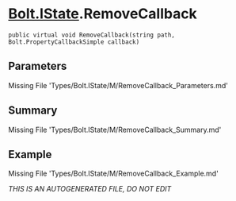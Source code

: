 # [Bolt.IState](Types/Bolt.IState.md).RemoveCallback
`public virtual void RemoveCallback(string path, Bolt.PropertyCallbackSimple callback)`
## Parameters
Missing File 'Types/Bolt.IState/M/RemoveCallback_Parameters.md'
## Summary
Missing File 'Types/Bolt.IState/M/RemoveCallback_Summary.md'
## Example
Missing File 'Types/Bolt.IState/M/RemoveCallback_Example.md'

*THIS IS AN AUTOGENERATED FILE, DO NOT EDIT*

